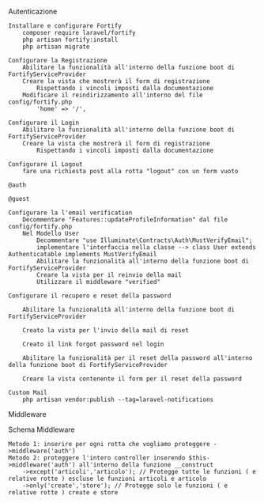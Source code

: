 Autenticazione

    Installare e configurare Fortify
        composer require laravel/fortify
        php artisan fortify:install
        php artisan migrate

    Configurare la Registrazione
        Abilitare la funzionalità all'interno della funzione boot di FortifyServiceProvider
        Creare la vista che mostrerà il form di registrazione
            Rispettando i vincoli imposti dalla documentazione
        Modificare il reindirizzamento all'interno del file config/fortify.php
            'home' => '/',

    Configurare il Login
        Abilitare la funzionalità all'interno della funzione boot di FortifyServiceProvider
        Creare la vista che mostrerà il form di registrazione
            Rispettando i vincoli imposti dalla documentazione

    Configurare il Logout
        fare una richiesta post alla rotta "logout" con un form vuoto

    @auth

    @guest

    Configurare la l'email verification
        Decommentare "Features::updateProfileInformation" dal file config/fortify.php
        Nel Modello User
            Decommentare "use Illuminate\Contracts\Auth\MustVerifyEmail";
            implementare l'interfaccia nella classe --> class User extends Authenticatable implements MustVerifyEmail
            Abilitare la funzionalità all'interno della funzione boot di FortifyServiceProvider
            Creare la vista per il reinvio della mail
            Utilizzare il middleware "verified"

    Configurare il recupero e reset della password

        Abilitare la funzionalità all'interno della funzione boot di FortifyServiceProvider

        Creato la vista per l'invio della mail di reset

        Creato il link forgot password nel login

        Abilitare la funzionalità per il reset della password all'interno della funzione boot di FortifyServiceProvider

        Creare la vista contenente il form per il reset della password

    Custom Mail
        php artisan vendor:publish --tag=laravel-notifications

Middleware

Schema Middleware

    Metodo 1: inserire per ogni rotta che vogliamo proteggere ->middleware('auth')
    Metodo 2: proteggere l'intero controller inserendo $this->middleware('auth') all'interno della funzione __construct
        ->except('articoli','articolo'); // Protegge tutte le funzioni ( e relative rotte ) escluse le funzioni articoli e articolo
        ->only('create','store'); // Protegge solo le funzioni ( e relative rotte ) create e store
